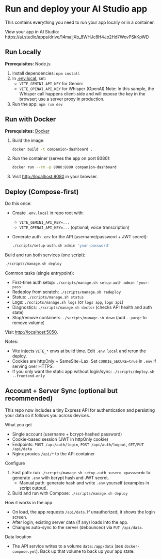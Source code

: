 # Run and deploy your AI Studio app

This contains everything you need to run your app locally or in a container.

View your app in AI Studio: https://ai.studio/apps/drive/14maljXb_8WHJc8H4Jp2Hd7WovPSkKpWD

## Run Locally

**Prerequisites:**  Node.js


1. Install dependencies:
   `npm install`
2. In [.env.local](.env.local), set:
   - `VITE_GEMINI_API_KEY` for Gemini
   - `VITE_OPENAI_API_KEY` for Whisper (OpenAI)
   Note: In this sample, the Whisper call happens client-side and will expose the key in the browser; use a server proxy in production.
3. Run the app:
   `npm run dev`

## Run with Docker

**Prerequisites:** [Docker](https://docs.docker.com/get-docker/)

1. Build the image:
   ```bash
   docker build -t companion-dashboard .
   ```
2. Run the container (serves the app on port 8080):
   ```bash
   docker run --rm -p 8080:8080 companion-dashboard
   ```
3. Visit <http://localhost:8080> in your browser.

## Deploy (Compose-first)

Do this once:
- Create `.env.local` in repo root with:
  - `VITE_GEMINI_API_KEY=...`
  - `VITE_OPENAI_API_KEY=...` (optional; voice transcription)

- Generate auth `.env` for the API (username/password + JWT secret):
  ```bash
  ./scripts/setup-auth.sh admin 'your-password'
  ```

Build and run both services (one script):
```bash
./scripts/manage.sh deploy
```

Common tasks (single entrypoint):
- First-time auth setup: `./scripts/manage.sh setup-auth admin 'your-pass'`
- Redeploy from scratch: `./scripts/manage.sh redeploy`
- Status: `./scripts/manage.sh status`
- Logs: `./scripts/manage.sh logs` (or `logs app`, `logs api`)
- Diagnostics: `./scripts/manage.sh doctor` (checks API health and auth state)
- Stop/remove containers: `./scripts/manage.sh down` (add `--purge` to remove volume)

Visit <http://localhost:5050>.

Notes:
- Vite injects `VITE_*` envs at build time. Edit `.env.local` and rerun the deploy.
- Cookies are httpOnly + SameSite=Lax. Set `COOKIE_SECURE=true` in `.env` if serving over HTTPS.
- If you only want the static app without login/sync: `./scripts/deploy.sh --frontend-only`

## Account + Server Sync (optional but recommended)

This repo now includes a tiny Express API for authentication and persisting your data so it follows you across devices.

What you get
- Single account (username + bcrypt-hashed password)
- Cookie-based session (JWT in httpOnly cookie)
- Endpoints: `POST /api/auth/login`, `POST /api/auth/logout`, `GET/PUT /api/data`
- Nginx proxies `/api/*` to the API container

Configure
1) Fast path: run `./scripts/manage.sh setup-auth <user> <password>` to generate `.env` with bcrypt hash and JWT secret.
   - Manual path: generate hash and write `.env` yourself (examples in script output).
2) Build and run with Compose: `./scripts/manage.sh deploy`

How it works in the app
- On load, the app requests `/api/data`. If unauthorized, it shows the login screen.
- After login, existing server data (if any) loads into the app.
- Changes auto-sync to the server (debounced) via `PUT /api/data`.

Data location
- The API service writes to a volume `data:/app/data` (see `docker-compose.yml`). Back up that volume to back up your app state.
